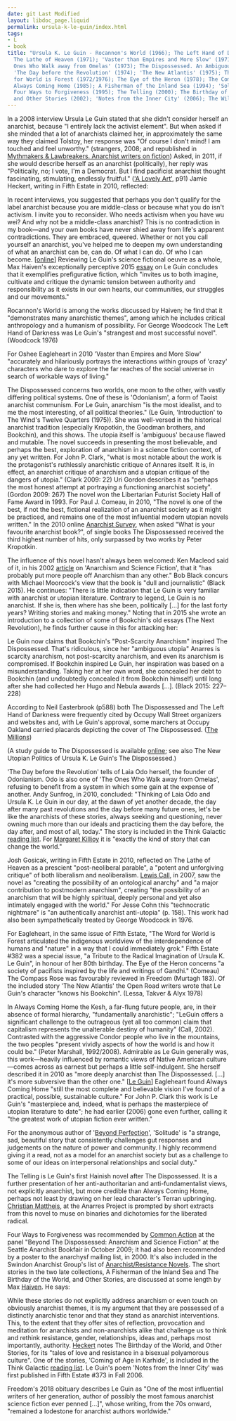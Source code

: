 ```yaml
---
date: git Last Modified
layout: libdoc_page.liquid
permalink: ursula-k-le-guin/index.html
tags:
- L
- book
title: "Ursula K. Le Guin - Rocannon's World (1966); The Left Hand of Darkness (1969);
  The Lathe of Heaven (1971); 'Vaster than Empires and More Slow' (1971); 'The
  Ones Who Walk away from Omelas' (1973); The Dispossessed. An Ambiguous Utopia (1974);
  'The Day before the Revolution' (1974); 'The New Atlantis' (1975); The Word
  for World is Forest (1972/1976); The Eye of the Heron (1978); The Compass Rose (1982);
  Always Coming Home (1985); A Fisherman of the Inland Sea (1994); 'Solitude' (1994);
  Four Ways to Forgiveness (1995); The Telling (2000); The Birthday of the World,
  and Other Stories (2002); 'Notes from the Inner City' (2006); The Wild Girls plus"
---
```


In a 2008 interview Ursula Le Guin stated that she didn't consider herself an anarchist, because "I entirely lack the activist element". But when asked if she minded that a lot of anarchists claimed her, in approximately the same way they claimed Tolstoy, her response was "Of course I don't mind! I am touched and feel unworthy." (strangers, 2008; and republished in <a href="k.htm#Killjoy">Mythmakers & Lawbreakers. Anarchist writers on fiction</a>) Asked, in 2011, if she would describe herself as an anarchist (politically), her reply was "Politically, no; I vote, I'm a Democrat. But I find pacificist anarchist thought fascinating, stimulating, endlessly fruitful." (<a href="http://www.amazon.co.uk/reader/1604864036?_encoding=UTF8&amp;query=lovely art#reader_1604864036">'A Lovely Art'</a>, p91) Jamie Heckert, writing in Fifth Estate in 2010, reflected:

In recent interviews, you suggested that perhaps you don't qualify for the label anarchist because you are middle-class or because what you do isn't activism. I invite you to reconsider. Who needs activism when you have wu wei? And why not be a middle-class anarchist? This is no contradiction in my book—and your own books have never shied away from life's apparent contradictions. They are embraced, queered. Whether or not you call yourself an anarchist, you've helped me to deepen my own understanding of what an anarchist can be, can do. Of what I can do. Of who I can become. [<a href="http://theanarchistlibrary.org/library/jamie-heckert-queerly-erotic-an-open-love-letter-to-ursula-le-guin">online</a>] Reviewing Le Guin's science fictional oeuvre as a whole, Max Haiven's exceptionally perceptive 2015 <a href="biblio.htm#Haiven">essay</a> on Le Guin concludes that it exemplifies prefigurative fiction, which "invites us to both imagine, cultivate and critique the dynamic tension between authority and responsibility as it exists in our own hearts, our communities, our struggles and our movements."

Rocannon's World is among the works discussed by Haiven; he find that it "demonstrates many anarchistic themes", among which he includes critical anthropology and a humanism of possibility. For George Woodcock The Left Hand of Darkness was Le Guin's "strangest and most successful novel". (Woodcock 1976)

For Oshee Eagleheart in 2010 'Vaster than Empires and More Slow' "accurately and hilariously portrays the interactions within groups of 'crazy' characters who dare to explore the far reaches of the social universe in search of workable ways of living."

The Dispossessed concerns two worlds, one moon to the other, with vastly differing political systems. One of these is 'Odonianism', a form of Taoist anarchist communism. For Le Guin, anarchism "is the most idealist, and to me the most interesting, of all political theories." (Le Guin, 'Introduction' to The Wind's Twelve Quarters (1975)). She was well-versed in the historical anarchist tradition (especially Kropotkin, the Goodman brothers, and Bookchin), and this shows. The utopia itself is 'ambiguous' because flawed and mutable. The novel succeeds in presenting the most believable, and perhaps the best, exploration of anarchism in a science fiction context, of any yet written. For John P. Clark, "what is most notable about the work is the protagonist's ruthlessly anarchistic critique of Annares itself. It is, in effect, an anarchist critique of anarchism and a utopian critique of the dangers of utopia." (Clark 2009: 22) Uri Gordon describes it as "perhaps the most honest attempt at portraying a functioning anarchist society". (Gordon 2009: 267) The novel won the Libertarian Futurist Society Hall of Fame Award in 1993. For Paul J. Comeau, in 2010, "The novel is one of the best, if not the best, fictional realization of an anarchist society as it might be practiced, and remains one of the most influential modern utopian novels written." In the 2010 online <a href="http://www.anarchistsurvey.com/results/">Anarchist Survey</a>, when asked "What is your favourite anarchist book?", of single books The Dispossessed received the third highest number of hits, only surpassed by two works by Peter Kropotkin.

The influence of this novel hasn't always been welcomed: Ken Macleod said of it, in his 2002 <a href="http://media.wix.com/ugd/f0c74f_a5e27cce5f504aaea74c0c7f38946ff6.pdf"> article</a> on 'Anarchism and Science Fiction', that it "has probably put more people off Anarchism than any other." Bob Black concurs with Michael Moorcock's view that the book is "dull and journalistic" (Black 2015). He continues: "There is little indication that Le Guin is very familiar with anarchist or utopian literature. Contrary to legend, Le Guin is no anarchist. If she is, then where has she been, politically [...] for the last forty years? Writing stories and making money." Noting that in 2015 she wrote an introduction to a collection of some of Bookchin's old essays (The Next Revolution), he finds further cause in this for attacking her:

Le Guin now claims that Bookchin's "Post-Scarcity Anarchism" inspired The Dispossessed. That's ridiculous, since her "ambiguous utopia" Anarres is scarcity anarchism, not post-scarcity anarchism, and even its anarchism is compromised. If Bookchin inspired Le Guin, her inspiration was based on a misunderstanding. Taking her at her own word, she concealed her debt to Bookchin (and undoubtedly concealed it from Bookchin himself) until long after she had collected her Hugo and Nebula awards [...]. (Black 2015: 227–228)

According to Neil Easterbrook (p588) both The Dispossessed and The Left Hand of Darkness were frequently cited by Occupy Wall Street organizers and websites and, with Le Guin's approval, some marchers at Occupy Oakland carried placards depicting the cover of The Dispossessed. (<a href="http://www.themillions.com/2013/01/getting-away-with-murder-the-millions-interviews-ursula-k-le-guin.html">The Millions</a>)

(A study guide to The Dispossessed is available <a href="http://www.wsu.edu/~brians/science_fiction/dispossessed.html">online</a>; see also The New Utopian Politics of Ursula K. Le Guin's The Dispossessed.)

'The Day before the Revolution' tells of Laia Odo herself, the founder of Odonianism. Odo is also one of 'The Ones Who Walk away from Omelas', refusing to benefit from a system in which some gain at the expense of another. Andy Sunfrog, in 2010, concluded: "Thinking of Laia Odo and Ursula K. Le Guin in our day, at the dawn of yet another decade, the day after many past revolutions and the day before many future ones, let's be like the anarchists of these stories, always seeking and questioning, never owning much more than our ideals and practicing them the day before, the day after, and most of all, today." The story is included in the Think Galactic <a href="http://thinkgalactic.org/reading-lists/by-author/">reading list</a>. For <a href="https://crimethinc.com/2018/01/25/we-will-remember-freedom-why-it-matters-that-ursula-k-le-guin-was-an-anarchist"> Margaret Killjoy</a> it is "exactly the kind of story that can change the world."

Josh Gosicak, writing in Fifth Estate in 2010, reflected on The Lathe of Heaven as a prescient "post-neoliberal parable", a "potent and unforgiving critique" of both liberalism and neoliberalism. <a href="http://theanarchistlibrary.org/library/lewis-call-postmodern-anarchism-in-the-novels-of-ursula-k-le-guin"> Lewis Call</a>, in 2007, saw the novel as "creating the possibility of an ontological anarchy" and "a major contribution to postmodern anarchism", creating "the possibility of an anarchism that will be highly spiritual, deeply personal and yet also intimately engaged with the world." For Jesse Cohn this "technocratic nightmare" is "an authentically anarchist anti-utopia" (p. 158). This work had also been sympathetically treated by George Woodcock in 1976.

For Eagleheart, in the same issue of Fifth Estate, "The Word for World is Forest articulated the indigenous worldview of the interdependence of humans and "nature" in a way that I could immediately grok." Fifth Estate #382 was a special issue, "a Tribute to the Radical Imagination of Ursula K. Le Guin", in honour of her 80th birthday. The Eye of the Heron concerns "a society of pacifists inspired by the life and writings of Gandhi." (Comeau) The Compass Rose was favourably reviewed in Freedom (Murtagh 183). Of the included story 'The New Atlantis' the Open Road writers wrote that Le Guin's character "knows his Bookchin". (Lessa, Takver & Alyx 1978)

In Always Coming Home the Kesh, a far-flung future people, are, in their absence of formal hierarchy, "fundamentally anarchistic"; "LeGuin offers a significant challenge to the outrageous (yet all too common) claim that capitalism represents the unalterable destiny of humanity" (Call, 2002). Contrasted with the aggressive Condor people who live in the mountains, the two peoples "present vividly aspects of how the world is and how it could be." (Peter Marshall, 1992/2008). Admirable as Le Guin generally was, this work—heavily influenced by romantic views of Native American culture—comes across as earnest but perhaps a little self-indulgent. She herself described it in 2010 as "more deeply anarchist than The Dispossessed. [...] it's more subversive than the other one." [<a href="http://www.vimeo.com/9010456">Le Guin</a>] Eagleheart found Always Coming Home "still the most complete and believable vision I've found of a practical, possible, sustainable culture." For John P. Clark this work is Le Guin's "masterpiece and, indeed, what is perhaps the masterpiece of utopian literature to date"; he had earlier (2006) gone even further, calling it "the greatest work of utopian fiction ever written."

For the anonymous author of '<a href="http://www.afed.org.uk/org/org81.pdf">Beyond Perfection</a>', 'Solitude' is "a strange, sad, beautiful story that consistently challenges gut responses and judgements on the nature of power and community. I highly recommend giving it a read, not as a model for an anarchist society but as a challenge to some of our ideas on interpersonal relationships and social duty."

The Telling is Le Guin's first Hainish novel after The Dispossessed. It is a further presentation of her anti-authoritarian and anti-fundamentalist views, not explicitly anarchist, but more credible than Always Coming Home, perhaps not least by drawing on her lead character's Terran upbringing. <a href="http://imaginaurium.com/anarres/2015/09/03/political-explosions-versus-moral-harmony-can-anarchists-imagine-another-sort-of-liberated-radical/"> Christian Mattheis</a>, at the Anarres Project is prompted by short extracts from this novel to muse on binaries and dichotomies for the liberated radical.

Four Ways to Forgiveness was recommended by <a href="http://nwsfsnews.blogspot.com/2009/10/i-wanna-read-sf-anarchy.html"> Common Action</a> at the panel "Beyond The Dispossessed: Anarchism and Science Fiction" at the Seattle Anarchist Bookfair in October 2009; it had also been recommended by a poster to the anarchysf mailing list, in 2000. It's also included in the Swindon Anarchist Group's list of <a href="http://swindonanarchistgroup.wordpress.com/2009/01/08/anarchistresistance-novels/"> Anarchist/Resistance Novels</a>. The short stories in the two late collections, A Fisherman of the Inland Sea and The Birthday of the World, and Other Stories, are discussed at some length by Max <a href="biblio.htm#Haiven">Haiven</a>. He says:

While these stories do not explicitly address anarchism or even touch on obviously anarchist themes, it is my argument that they are possessed of a distinctly anarchistic tenor and that they stand as anarchist interventions. This, to the extent that they offer sites of reflection, provocation and meditation for anarchists and non-anarchists alike that challenge us to think and rethink resistance, gender, relationships, ideas and, perhaps most importantly, authority.
<a href="http://theanarchistlibrary.org/library/jamie-heckert-queerly-erotic-an-open-love-letter-to-ursula-le-guin"> Heckert</a> notes The Birthday of the World, and Other Stories, for its "tales of love and resistance in a bisexual polyamorous culture". One of the stories, 'Coming of Age in Karhide', is included in the Think Galactic <a href="http://thinkgalactic.org/reading-lists/by-author/">reading list</a>. Le Guin's poem 'Notes from the Inner City' was first published in Fifth Estate #373 in Fall 2006.

Freedom's 2018 obituary describes Le Guin as "One of the most influential writers of her generation, author of possibly the most famous anarchist science fiction ever penned [...]", whose writing, from the 70s onward, "remained a lodestone for anarchist authors worldwide."